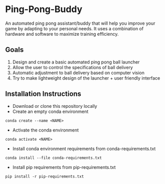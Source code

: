 # Ping-Pong-Buddy

An automated ping pong assistant/buddy that will help you improve your game by adapting to your personal needs. It uses a combination of hardware and software to maximize training efficiency.

## Goals
1.	Design and create a basic automated ping pong ball launcher
2.	Allow the user to control the specifications of ball delivery 
3.	Automatic adjustment to ball delivery based on computer vision
4.	Try to make lightweight design of the launcher + user friendly interface

## Installation Instructions
- Download or clone this repository locally
- Create an empty conda environment
```console
conda create --name <NAME>
```
- Activate the conda environment
```console
conda activate <NAME>
```
- Install conda environment requirements from conda-requirements.txt
```console
conda install --file conda-requirements.txt
```
- Install pip requirements from pip-requirements.txt
```console
pip install -r pip-requirements.txt
```